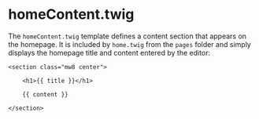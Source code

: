 # homeContent.twig

The `homeContent.twig` template defines a content section that appears on the homepage. It is included by `home.twig` from the `pages` folder and simply displays the homepage title and content entered by the editor:

```twig
<section class="mw8 center">

    <h1>{{ title }}</h1>

    {{ content }}

</section>
```

